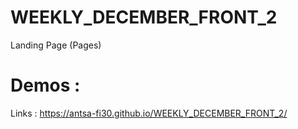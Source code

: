 # WEEKLY_DECEMBER_FRONT_2
Landing Page (Pages)
# Demos :
Links : https://antsa-fi30.github.io/WEEKLY_DECEMBER_FRONT_2/
